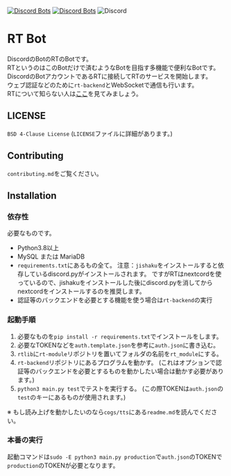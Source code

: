 [![Discord Bots](https://top.gg/api/widget/status/716496407212589087.svg)](https://top.gg/bot/716496407212589087) [![Discord Bots](https://top.gg/api/widget/servers/716496407212589087.svg)](https://top.gg/bot/716496407212589087) ![Discord](https://img.shields.io/discord/718641964672876614?label=support&logo=discord)
# RT Bot
DiscordのBotのRTのBotです。  
RTというのはこのBotだけで済むようなBotを目指す多機能で便利なBotです。  
DiscordのBotアカウントであるRTに接続してRTのサービスを開始します。  
ウェブ認証などのために`rt-backend`とWebSocketで通信も行います。  
RTについて知らない人は[ここ](https://rt-bot.com)を見てみましょう。

## LICENSE
`BSD 4-Clause License` (`LICENSE`ファイルに詳細があります。)

## Contributing
`contributing.md`をご覧ください。

## Installation
### 依存性
必要なものです。

* Python3.8以上
* MySQL または MariaDB
* `requirements.txt`にあるもの全て。
  注意：`jishaku`をインストールすると依存しているdiscord.pyがインストールされます。
  ですがRTはnextcordを使っているので、jishakuをインストールした後にdiscord.pyを消してからnextcordをインストールするのを推奨します。
* 認証等のバックエンドを必要とする機能を使う場合は`rt-backend`の実行
### 起動手順
1. 必要なものを`pip install -r requirements.txt`でインストールをします。
2. 必要なTOKENなどを`auth.template.json`を参考に`auth.json`に書き込む。
3. `rtlib`に`rt-module`リポジトリを置いてフォルダの名前を`rt_module`にする。
4. `rt-backend`リポジトリにあるプログラムを動かす。
   (これはオプションで認証等のバックエンドを必要とするものを動かしたい場合は動かす必要があります。)
5. `python3 main.py test`でテストを実行する。
   (この際TOKENは`auth.json`の`test`のキーにあるものが使用されます。)

※ もし読み上げを動かしたいのなら`cogs/tts`にある`readme.md`を読んでください。
### 本番の実行
起動コマンドは`sudo -E python3 main.py production`で`auth.json`のTOKENで`production`のTOKENが必要となります。